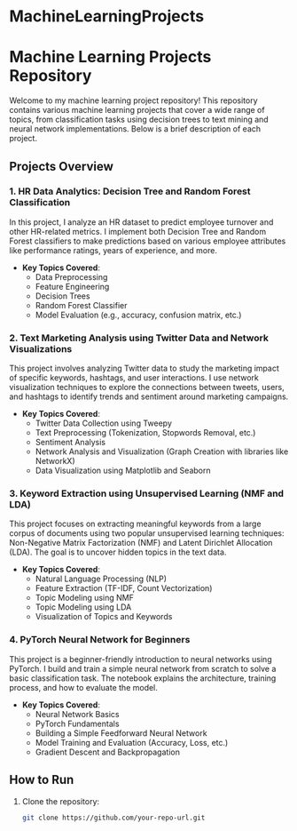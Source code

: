 # MachineLearningProjects
# Machine Learning Projects Repository

Welcome to my machine learning project repository! This repository contains various machine learning projects that cover a wide range of topics, from classification tasks using decision trees to text mining and neural network implementations. Below is a brief description of each project.

## Projects Overview

### 1. **HR Data Analytics: Decision Tree and Random Forest Classification**
In this project, I analyze an HR dataset to predict employee turnover and other HR-related metrics. I implement both Decision Tree and Random Forest classifiers to make predictions based on various employee attributes like performance ratings, years of experience, and more.

- **Key Topics Covered**: 
  - Data Preprocessing
  - Feature Engineering
  - Decision Trees
  - Random Forest Classifier
  - Model Evaluation (e.g., accuracy, confusion matrix, etc.)

### 2. **Text Marketing Analysis using Twitter Data and Network Visualizations**
This project involves analyzing Twitter data to study the marketing impact of specific keywords, hashtags, and user interactions. I use network visualization techniques to explore the connections between tweets, users, and hashtags to identify trends and sentiment around marketing campaigns.

- **Key Topics Covered**:
  - Twitter Data Collection using Tweepy
  - Text Preprocessing (Tokenization, Stopwords Removal, etc.)
  - Sentiment Analysis
  - Network Analysis and Visualization (Graph Creation with libraries like NetworkX)
  - Data Visualization using Matplotlib and Seaborn

### 3. **Keyword Extraction using Unsupervised Learning (NMF and LDA)**
This project focuses on extracting meaningful keywords from a large corpus of documents using two popular unsupervised learning techniques: Non-Negative Matrix Factorization (NMF) and Latent Dirichlet Allocation (LDA). The goal is to uncover hidden topics in the text data.

- **Key Topics Covered**:
  - Natural Language Processing (NLP)
  - Feature Extraction (TF-IDF, Count Vectorization)
  - Topic Modeling using NMF
  - Topic Modeling using LDA
  - Visualization of Topics and Keywords

### 4. **PyTorch Neural Network for Beginners**
This project is a beginner-friendly introduction to neural networks using PyTorch. I build and train a simple neural network from scratch to solve a basic classification task. The notebook explains the architecture, training process, and how to evaluate the model.

- **Key Topics Covered**:
  - Neural Network Basics
  - PyTorch Fundamentals
  - Building a Simple Feedforward Neural Network
  - Model Training and Evaluation (Accuracy, Loss, etc.)
  - Gradient Descent and Backpropagation

## How to Run
1. Clone the repository: 
   ```bash
   git clone https://github.com/your-repo-url.git
